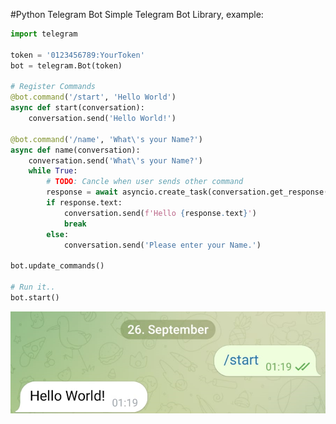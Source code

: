 #Python Telegram Bot
Simple Telegram Bot Library, example: 
```python
import telegram

token = '0123456789:YourToken'
bot = telegram.Bot(token)

# Register Commands
@bot.command('/start', 'Hello World')
async def start(conversation):
    conversation.send('Hello World!')

@bot.command('/name', 'What\'s your Name?')
async def name(conversation):
    conversation.send('What\'s your Name?')
    while True:
        # TODO: Cancle when user sends other command
        response = await asyncio.create_task(conversation.get_response())
        if response.text:
            conversation.send(f'Hello {response.text}')
            break
        else:
            conversation.send('Please enter your Name.')

bot.update_commands()

# Run it..
bot.start()

```
![Image of Sample](https://raw.githubusercontent.com/MaximilianClemens/pytelegram/main/.github/images/simple_bot.jpg)
